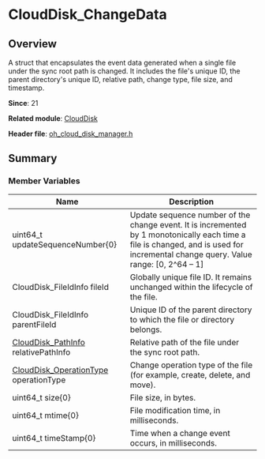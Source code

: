 # CloudDisk_ChangeData
<!--Kit: Core File Kit-->
<!--Subsystem: FileManagement-->
<!--Owner: @oh_create_jiawei-->
<!--Designer: @oh_create_jiawei-->
<!--Tester: @liuhonggang123-->
<!--Adviser: @foryourself-->

## Overview

A struct that encapsulates the event data generated when a single file under the sync root path is changed. It includes the file's unique ID, the parent directory's unique ID, relative path, change type, file size, and timestamp.

**Since**: 21

**Related module**: [CloudDisk](capi-clouddisk.md)

**Header file**: [oh_cloud_disk_manager.h](capi-oh-cloud-disk-manager-h.md)

## Summary

### Member Variables

| Name| Description|
| -- | -- |
| uint64_t updateSequenceNumber{0} | Update sequence number of the change event. It is incremented by 1 monotonically each time a file is changed, and is used for incremental change query. Value range: [0, 2^64 – 1]|
| CloudDisk_FileIdInfo fileId | Globally unique file ID. It remains unchanged within the lifecycle of the file.|
| CloudDisk_FileIdInfo parentFileId | Unique ID of the parent directory to which the file or directory belongs.|
| [CloudDisk_PathInfo](capi-clouddisk-clouddisk-pathinfo.md) relativePathInfo | Relative path of the file under the sync root path.|
| [CloudDisk_OperationType](capi-oh-cloud-disk-manager-h.md#clouddisk_operationtype) operationType | Change operation type of the file (for example, create, delete, and move).|
| uint64_t size{0} | File size, in bytes.|
| uint64_t mtime{0} | File modification time, in milliseconds.|
| uint64_t timeStamp{0} | Time when a change event occurs, in milliseconds.|
